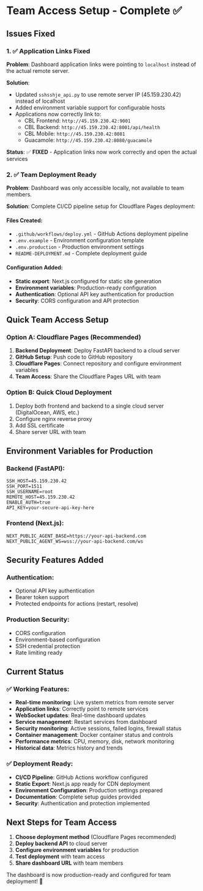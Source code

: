 # Team Access Setup - Complete ✅

## Issues Fixed

### 1. ✅ Application Links Fixed
**Problem**: Dashboard application links were pointing to `localhost` instead of the actual remote server.

**Solution**: 
- Updated `sshsshje_api.py` to use remote server IP (45.159.230.42) instead of localhost
- Added environment variable support for configurable hosts
- Applications now correctly link to:
  - CBL Frontend: `http://45.159.230.42:9001`
  - CBL Backend: `http://45.159.230.42:8001/api/health`
  - CBL Mobile: `http://45.159.230.42:8081`
  - Guacamole: `http://45.159.230.42:8080/guacamole`

**Status**: ✅ **FIXED** - Application links now work correctly and open the actual services

### 2. ✅ Team Deployment Ready
**Problem**: Dashboard was only accessible locally, not available to team members.

**Solution**: Complete CI/CD pipeline setup for Cloudflare Pages deployment:

#### Files Created:
- `.github/workflows/deploy.yml` - GitHub Actions deployment pipeline
- `.env.example` - Environment configuration template
- `.env.production` - Production environment settings
- `README-DEPLOYMENT.md` - Complete deployment guide

#### Configuration Added:
- **Static export**: Next.js configured for static site generation
- **Environment variables**: Production-ready configuration
- **Authentication**: Optional API key authentication for production
- **Security**: CORS configuration and API protection

## Quick Team Access Setup

### Option A: Cloudflare Pages (Recommended)
1. **Backend Deployment**: Deploy FastAPI backend to a cloud server
2. **GitHub Setup**: Push code to GitHub repository
3. **Cloudflare Pages**: Connect repository and configure environment variables
4. **Team Access**: Share the Cloudflare Pages URL with team

### Option B: Quick Cloud Deployment
1. Deploy both frontend and backend to a single cloud server (DigitalOcean, AWS, etc.)
2. Configure nginx reverse proxy
3. Add SSL certificate
4. Share server URL with team

## Environment Variables for Production

### Backend (FastAPI):
```env
SSH_HOST=45.159.230.42
SSH_PORT=1511
SSH_USERNAME=root
REMOTE_HOST=45.159.230.42
ENABLE_AUTH=true
API_KEY=your-secure-api-key-here
```

### Frontend (Next.js):
```env
NEXT_PUBLIC_AGENT_BASE=https://your-api-backend.com
NEXT_PUBLIC_AGENT_WS=wss://your-api-backend.com/ws
```

## Security Features Added

### Authentication:
- Optional API key authentication
- Bearer token support
- Protected endpoints for actions (restart, resolve)

### Production Security:
- CORS configuration
- Environment-based configuration
- SSH credential protection
- Rate limiting ready

## Current Status

### ✅ Working Features:
- **Real-time monitoring**: Live system metrics from remote server
- **Application links**: Correctly point to remote services
- **WebSocket updates**: Real-time dashboard updates
- **Service management**: Restart services from dashboard
- **Security monitoring**: Active sessions, failed logins, firewall status
- **Container management**: Docker container status and controls
- **Performance metrics**: CPU, memory, disk, network monitoring
- **Historical data**: Metrics history and trends

### ✅ Deployment Ready:
- **CI/CD Pipeline**: GitHub Actions workflow configured
- **Static Export**: Next.js app ready for CDN deployment
- **Environment Configuration**: Production settings prepared
- **Documentation**: Complete setup guides provided
- **Security**: Authentication and protection implemented

## Next Steps for Team Access

1. **Choose deployment method** (Cloudflare Pages recommended)
2. **Deploy backend API** to cloud server
3. **Configure environment variables** for production
4. **Test deployment** with team access
5. **Share dashboard URL** with team members

The dashboard is now production-ready and configured for team deployment! 🚀